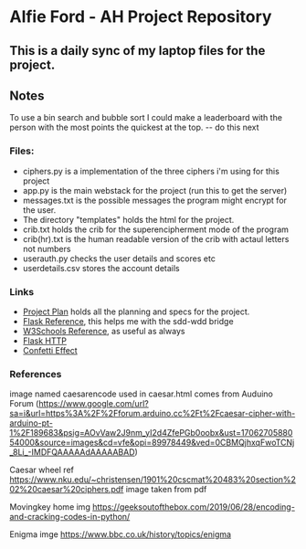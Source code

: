 # Alfie Ford - AH Project Repository

## This is a daily sync of my laptop files for the project.

## Notes
To use a bin search and bubble sort I could make a leaderboard with the person with the most points the quickest at the top. -- do this next


### Files:
* ciphers.py is a implementation of the three ciphers i'm using for this project
* app.py is the main webstack for the project (run this to get the server)
* messages.txt is the possible messages the program might encrypt for the user.
* The directory "templates" holds the html for the project.
* crib.txt holds the crib for the superencipherment mode of the program
* crib(hr).txt is the human readable version of the crib with actaul letters not numbers
* userauth.py checks the user details and scores etc
* userdetails.csv stores the account details


### Links
* [Project Plan](https://docs.google.com/document/d/1h5udJEeES8V8zh6XGXwm2H_6FQNdKKWM5wVFrd1cyIo/edit?usp=sharing) holds all the planning and specs for the project.
* [Flask Reference](https://www.geeksforgeeks.org/flask-tutorial/), this helps me with the sdd-wdd bridge
* [W3Schools Reference](https://www.w3schools.com/python/default.asp), as useful as always
* [Flask HTTP](https://www.geeksforgeeks.org/flask-http-method/)
* [Confetti Effect](https://www.npmjs.com/package/canvas-confetti)


### References

image named caesarencode used in caesar.html comes from Auduino Forum (https://www.google.com/url?sa=i&url=https%3A%2F%2Fforum.arduino.cc%2Ft%2Fcaesar-cipher-with-arduino-pt-1%2F189683&psig=AOvVaw2J9nm_yI2d4ZfePGb0oobx&ust=1706270588054000&source=images&cd=vfe&opi=89978449&ved=0CBMQjhxqFwoTCNj_8Li_-IMDFQAAAAAdAAAAABAD)

Caesar wheel ref https://www.nku.edu/~christensen/1901%20cscmat%20483%20section%202%20caesar%20ciphers.pdf image taken from pdf

Movingkey home img https://geeksoutofthebox.com/2019/06/28/encoding-and-cracking-codes-in-python/

Enigma imge https://www.bbc.co.uk/history/topics/enigma 